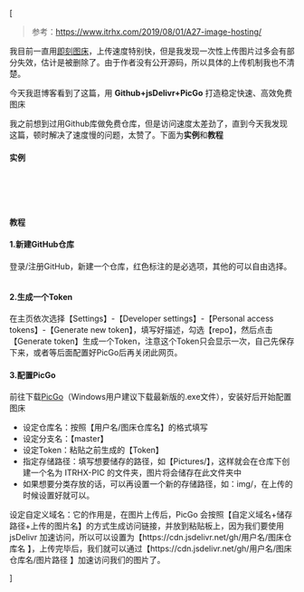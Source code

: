 [<article class="markdown-body">
<blockquote>
<p>参考：<a href="https://www.itrhx.com/2019/08/01/A27-image-hosting/">https://www.itrhx.com/2019/08/01/A27-image-hosting/</a></p>
</blockquote>
<p>我目前一直用<a href="https://jiketuchuang.com/">即刻图床</a>，上传速度特别快，但是我发现一次性上传图片过多会有部分失效，估计是被删除了。由于作者没有公开源码，所以具体的上传机制我也不清楚。</p>
<p>今天我逛博客看到了这篇，用 <strong>Github+jsDelivr+PicGo</strong> 打造稳定快速、高效免费图床</p>
<p>我之前想到过用Github库做免费仓库，但是访问速度太差劲了，直到今天我发现这篇，顿时解决了速度慢的问题，太赞了。下面为<strong>实例</strong>和<strong>教程</strong></p>
<h4 id="实例">实例</h4>
<p><img alt="" src="https://cdn.jsdelivr.net/gh/JMbaozi/Blogimg/Pictures/89a835f6790c30c5725086b86b602060.png"/></p>
<p><img alt="" src="https://cdn.jsdelivr.net/gh/JMbaozi/Blogimg/Pictures/87e25bda286bd77ea4d4c63ba73216e8.jpg"/></p>
<p><img alt="" src="https://cdn.jsdelivr.net/gh/JMbaozi/Blogimg/Pictures/3ce807c0c64dac135b05b16458a2fd17.png"/></p>
<p><img alt="" src="https://cdn.jsdelivr.net/gh/JMbaozi/Blogimg/Pictures/55f7a140a35c58861d7fdf88cb4634de.png"/></p>
<p><img alt="" src="https://cdn.jsdelivr.net/gh/JMbaozi/Blogimg/Pictures/2a2b25399f452ce8cb90aaa41e79f2dd.png"/></p>
<h4 id="教程">教程</h4>
<h4 id="1新建github仓库">1.新建GitHub仓库</h4>
<p>登录/注册GitHub，新建一个仓库，红色标注的是必选项，其他的可以自由选择。
<img alt="" src="https://cdn.jsdelivr.net/gh/JMbaozi/Blogimg/Pictures/图床1.png"/></p>
<p><img alt="" src="https://cdn.jsdelivr.net/gh/JMbaozi/Blogimg/Pictures/图床2.png"/></p>
<h4 id="2生成一个token">2.生成一个Token</h4>
<p>在主页依次选择【Settings】-【Developer settings】-【Personal access tokens】-【Generate new token】，填写好描述，勾选【repo】，然后点击【Generate token】生成一个Token，注意这个Token只会显示一次，自己先保存下来，或者等后面配置好PicGo后再关闭此网页。
<img alt="" src="https://cdn.jsdelivr.net/gh/JMbaozi/Blogimg/Pictures/图床3.png"/>
<img alt="" src="https://cdn.jsdelivr.net/gh/JMbaozi/Blogimg/Pictures/图床4.png"/>
<img alt="" src="https://cdn.jsdelivr.net/gh/JMbaozi/Blogimg/Pictures/图床5.png"/></p>
<h4 id="3配置picgo">3.配置PicGo</h4>
<p>前往下载<a href="https://github.com/Molunerfinn/picgo/releases">PicGo</a>（Windows用户建议下载最新版的.exe文件），安装好后开始配置图床
<img alt="" src="https://cdn.jsdelivr.net/gh/JMbaozi/Blogimg/Pictures/图床6.png"/></p>
<ul>
<li>设定仓库名：按照【用户名/图床仓库名】的格式填写</li>
<li>设定分支名：【master】</li>
<li>设定Token：粘贴之前生成的【Token】</li>
<li>指定存储路径：填写想要储存的路径，如【Pictures/】，这样就会在仓库下创建一个名为 ITRHX-PIC 的文件夹，图片将会储存在此文件夹中</li>
<li>如果想要分类存放的话，可以再设置一个新的存储路径，如：img/，在上传的时候设置好就可以。</li>
</ul>
<p>设定自定义域名：它的作用是，在图片上传后，PicGo 会按照【自定义域名+储存路径+上传的图片名】的方式生成访问链接，并放到粘贴板上，因为我们要使用 jsDelivr 加速访问，所以可以设置为【https://cdn.jsdelivr.net/gh/用户名/图床仓库名 】，上传完毕后，我们就可以通过【https://cdn.jsdelivr.net/gh/用户名/图床仓库名/图片路径 】加速访问我们的图片了。</p>
</article>]
